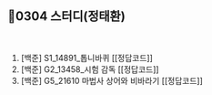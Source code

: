 
## 📘0304 스터디(정태환)
</br>

1. [백준] S1_14891_톱니바퀴 [[정답코드]]
2. [백준] G2_13458_시험 감독 [[정답코드]]
3. [백준] G5_21610 마법사 상어와 비바라기 [[정답코드]]
